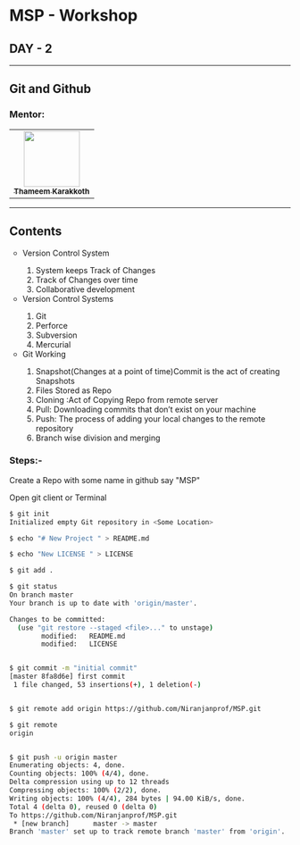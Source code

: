 # MSP - Workshop


## DAY - 2
---

## Git and Github

### Mentor: 
<table>
  <tr>
    <td align="center"><a href="https://github.com/thameemk612"><img src="https://avatars0.githubusercontent.com/u/33159840?s=400&u=4b94857eac651dcfaa0db2797cc381bb4ab34a99&v=4" width="100px" alt=""/><br /><sub><b>Thameem Karakkoth</b></sub></a></td>
  </tr>
</table>

---

## Contents

<ul style="list-style-type:circle">
   <li>Version Control System</li>
   <ol>
   <li>System keeps Track of Changes</li>
   <li>Track of Changes over time</li>
   <li>Collaborative development</li>
   </ol>
   <li>Version Control Systems</li>
   <ol>
   <li>Git</li>
   <li>Perforce</li>
   <li>Subversion</li>
   <li>Mercurial</li>
   </ol>
   <li>Git Working</li>
   <ol>
   <li>Snapshot(Changes at a point of time)Commit is the act of creating Snapshots</li>
   <li>Files Stored as Repo</li>
   <li>Cloning :Act of Copying Repo from remote server</li>
   <li>Pull: Downloading commits that don’t exist on
your machine</li>
<li>Push:  The process of adding your local changes to the remote
repository</li>
<li>Branch wise division and merging</li>
      </ol> 
</ul>


### Steps:-


Create a Repo with some name in github say "MSP"


Open git client or Terminal

```bash
$ git init
Initialized empty Git repository in <Some Location>

$ echo "# New Project " > README.md

$ echo "New LICENSE " > LICENSE

$ git add .

$ git status
On branch master
Your branch is up to date with 'origin/master'.

Changes to be committed:
  (use "git restore --staged <file>..." to unstage)
        modified:   README.md
        modified:   LICENSE


$ git commit -m "initial commit"
[master 8fa8d6e] first commit
 1 file changed, 53 insertions(+), 1 deletion(-)


$ git remote add origin https://github.com/Niranjanprof/MSP.git

$ git remote
origin


$ git push -u origin master
Enumerating objects: 4, done.
Counting objects: 100% (4/4), done.
Delta compression using up to 12 threads
Compressing objects: 100% (2/2), done.
Writing objects: 100% (4/4), 284 bytes | 94.00 KiB/s, done.
Total 4 (delta 0), reused 0 (delta 0)
To https://github.com/Niranjanprof/MSP.git
 * [new branch]      master -> master
Branch 'master' set up to track remote branch 'master' from 'origin'.




```

